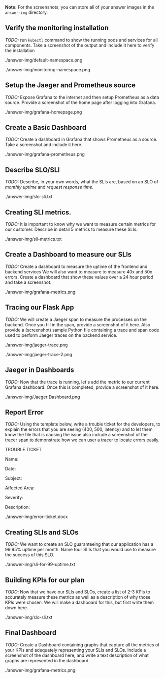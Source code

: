 **Note:** For the screenshots, you can store all of your answer images in the `answer-img` directory.

## Verify the monitoring installation

*TODO:* run `kubectl` command to show the running pods and services for all components. Take a screenshot of the output and include it here to verify the installation

./answer-img/default-namespace.png 

./answer-img/monitoring-namespace.png

## Setup the Jaeger and Prometheus source
*TODO:* Expose Grafana to the internet and then setup Prometheus as a data source. Provide a screenshot of the home page after logging into Grafana.

./answer-img/grafana-homepage.png


## Create a Basic Dashboard
*TODO:* Create a dashboard in Grafana that shows Prometheus as a source. Take a screenshot and include it here.

./answer-img/grafana-prometheus.png


## Describe SLO/SLI
*TODO:* Describe, in your own words, what the SLIs are, based on an SLO of *monthly uptime* and *request response time*.

./answer-img/slo-sli.txt


## Creating SLI metrics.
*TODO:* It is important to know why we want to measure certain metrics for our customer. Describe in detail 5 metrics to measure these SLIs. 

./answer-img/sli-metrics.txt


## Create a Dashboard to measure our SLIs
*TODO:* Create a dashboard to measure the uptime of the frontend and backend services We will also want to measure to measure 40x and 50x errors. Create a dashboard that show these values over a 24 hour period and take a screenshot.

./answer-img/grafana-metrics.png


## Tracing our Flask App
*TODO:*  We will create a Jaeger span to measure the processes on the backend. Once you fill in the span, provide a screenshot of it here. Also provide a (screenshot) sample Python file containing a trace and span code used to perform Jaeger traces on the backend service.

./answer-img/jaeger-trace.png

./answer-img/jaeger-trace-2.png


## Jaeger in Dashboards
*TODO:* Now that the trace is running, let's add the metric to our current Grafana dashboard. Once this is completed, provide a screenshot of it here.

./answer-img/Jaeger Dashboard.png


## Report Error
*TODO:* Using the template below, write a trouble ticket for the developers, to explain the errors that you are seeing (400, 500, latency) and to let them know the file that is causing the issue also include a screenshot of the tracer span to demonstrate how we can user a tracer to locate errors easily.

TROUBLE TICKET

Name:

Date:

Subject:

Affected Area:

Severity:

Description:

./answer-img/error-ticket.docx

## Creating SLIs and SLOs
*TODO:* We want to create an SLO guaranteeing that our application has a 99.95% uptime per month. Name four SLIs that you would use to measure the success of this SLO.

./answer-img/sli-for-99-uptime.txt


## Building KPIs for our plan
*TODO*: Now that we have our SLIs and SLOs, create a list of 2-3 KPIs to accurately measure these metrics as well as a description of why those KPIs were chosen. We will make a dashboard for this, but first write them down here.

./answer-img/slo-sli.txt


## Final Dashboard
*TODO*: Create a Dashboard containing graphs that capture all the metrics of your KPIs and adequately representing your SLIs and SLOs. Include a screenshot of the dashboard here, and write a text description of what graphs are represented in the dashboard.  

./answer-img/grafana-metrics.png
